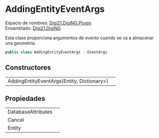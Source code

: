 # AddingEntityEventArgs

Espacio de nombres: [Digi21.DigiNG.Plugin](/digi3d-net/programacion/.net/referencia/digi21.diging.plugin/)  
Ensamblado: [Digi21.DigiNG](/digi3d-net/programacion/.net/referencia/digi21.diging.plugin/digi21.diging/)

Esta clase proporciona argumentos de evento cuando se va a almacenar una geometría.

```csharp
public class AddingEntityEventArgs : EventArgs
```

## Constructores

|  |  |
| :--- | :--- |
| AddingEntityEventArgs\(Entity, Dictionary&gt;\) |  |

## Propiedades

|  |  |
| :--- | :--- |
| DatabaseAttributes |  |
| Cancel |  |
| Entity |  |

